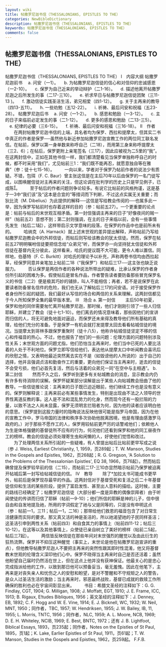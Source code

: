 ```yaml
---
layout: wiki
title: 帖撒罗尼迦书信（THESSALONIANS, EPISTLES TO THE）
categories: NewBibleDictionary
description: 帖撒罗尼迦书信（THESSALONIANS, EPISTLES TO THE）
keywords: 帖撒罗尼迦书信（THESSALONIANS, EPISTLES TO THE）
comments: false
---
```


## 帖撒罗尼迦书信（THESSALONIANS, EPISTLES TO THE）



帖撒罗尼迦书信（THESSALONIANS, EPISTLES TO
THE）
Ⅰ　内容大纲
帖撒罗尼迦前书
　a. 问安（一1）。
　b. 为帖撒罗尼迦信徒的信心和对信仰的忠诚感恩（一2-10）。
　c. 保罗为自己近来的举动辩护（二1-16）。
　d. 描述他离开帖撒罗尼迦之后所发生的事（二17-三10）。
　e. 祈求早日与帖撒罗尼迦信徒团聚（三11-13 )。
　f. 激动信徒实践圣洁生活，弟兄相爱（四1-12）。
　g. 关于主再来的教导（四13-五11）。
　h. 一些劝勉（五12-22）。
　i. 祈祷、最后问安和祝福（五23-28）。
帖撒罗尼迦后书
　a. 问安（一1-2）。
　b. 感恩和勉励（一3-12）。
　c. 主的日子来临前必定发生的事（二1-12）。
　d. 更多的感恩和勉励（二13-三5）。
　e. 纪律的必要（三6-15）。
　f. 祈祷、最后问安和祝福（三16-18）。
Ⅱ　作者
　　在两封帖撒罗尼迦书信的上端，具名者均为保罗、西拉和提摩太，但其实二书中真正的作者是保罗──虽然他与新近参加帖撒罗尼迦宣教工作的两位同工联名发信。在帖前，保罗以第一身单数来称呼自己（二18），而用第三身来称呼提摩太（三2、6）；在帖后，保罗更附上亲笔签名（三17），因此应被视为二5里的“我”。在这两封信中，正如在其他书信一样，我们都清楚看见当保罗单独称呼自己的时候，都不时采用“我们”，尤见帖前三1：“我们既不能再忍，就愿意独自等在雅典”（参：徒十七15-16）。
　　一向以来，学者对于保罗乃帖前作者的说法少有质疑。不错，包珥（F. C. Baur）曾主张这信是在主后70年以后由保罗的一名门徒写成，以图唤醒信徒对主再来的关注，但这论调在批判学的历史上只是罕见例子，已成陈。
　　至于帖后的作者问题则争论较多。有说它比帖前的风格拘谨，这是基于一3中“我们该”及“这本是合宜的”等措词而下判断，不过这点实属无关重要；而狄比流（M. Dibelius）为此提供的解释──这信是写给教会传阅的──也属多此一举，因为保罗写帖前时也存着这样的目的（参：帖前五27）。一个更重要的论点是：帖前与帖后的末世观互相矛盾。第一封信强调主再来的日子“好像夜间的贼一样”（帖前五2）意想不到；第二封则强调，在主的日子来临以前，会有一些事情先发生（帖后二1起），这样带启示文学意味的段落，在保罗的作品中也是前所未有的。
　　哈纳克（A. Harnack）就上述末世观的差异提出解释，声称帖前乃写给帖撒罗尼迦教会中的外邦信徒，而帖后则写给该教会的犹太信徒。然而，保罗在帖前五27明明嘱咐信徒要把信念给“众弟兄”听，而保罗亦一向坚持犹太信徒和外邦信徒在基督内无分彼此，这样看来，哈氏的提议既不大可能，更令人难以置信。同样地，伯基特（F. C. Burkitt）对哈氏的理论予以补充，声称两卷书信均由西拉起草，经保罗同意并亲笔加上帖前二18（“我保罗”）和帖后三17──这主张也缺乏说服力。
　　否认保罗是两信作者的各种说法所带出的疑难，比承认保罗的作者身份所引起的困难为多。假使帖后是冒名作品，作者警告读者要防备那些冒充保罗名义的书信（二2）便是极其巧妙的铺排，叫人不能相信；再者，若不是说保罗在此要读者防备冒名信件的危险，我们也无从了解帖后三17的问安语。对于接受保罗作者身份所引起的疑团，我们最好从写信的场合和两信的关系来理解。这两封信都见于今人所知保罗全集的最早版本里。
Ⅲ　场合
a. 第一封信
　　主后50年初夏，保罗和他的同伴需要匆忙离开帖撒罗尼迦，那时候，他们才刚刚引领了一些人归信耶稣，并建立了教会（徒十七1-10）。他们离去的情况意味着，那些因他们的宣讲而归信的人，将无可避免地面对逼迫，而保罗还未来得及教导他们所有基础的真理，给他们充分的准备。于是保罗一有机会就打发提摩太回去看看帖城信徒的境况。当提摩太到哥林多跟保罗重聚时（徒十八5），他称许帖城信徒坚定不移的信心和传福音的热心。不过，他也报告了他们的一些问题：伦理方面的问题特别涉及性关系；末世观方面的问题尤指，他们恐怕当主再来时，他们当中已死的人要比活着的人处于不利地位。保罗立即写信给他们，表达他从提摩太口中听闻教会喜讯后的欣慰之情，又表明他最近突然离去实在不是（如毁谤他的人所说的）出于自己的选择，他并且强调贞洁和勤奋作工的重要，更向他们保证当主再来时，逝去的信徒不会受亏损，他们必首先复活，然后与活着的众弟兄一同“在空中与主相遇”。
b. 第二封信
　　然而不久之后，保罗听到更多有关帖城教会的消息，显示教会内仍有许多有待消除的误解。保罗怀疑某部分误解是出于某些人向帖城教会扭曲了他的教导。一些信徒推论说：主再来的日子既已迫近眼前，他们继续工作也是没有意义的。保罗则解释说：主再来前必有某些事情发生，特别是出现由不法之人领导的世界性离道反教的事。这人是不法和混乱势力的化身，然而现今还有一股拦阻的力量，以致不法之人尚未显露，保罗无须明言拦阻者为何，因为他的读者应该明白他的意思。（保罗提到这股力量时的隐晦说法反映他很可能是指罗马帝国，因为在他的宣教工作中，罗马帝国的法律和秩序多次协助他脱离困境，他是有理由感激罗马政府的。）对于那些不愿作工的人，保罗用较帖前更严厉的话警戒他们；依赖他人为生是体格强健的基督徒所不应有的行为，何况他们还看到保罗和他的同工昼夜作工的榜样。教会的信徒必须处理寄生虫和闲懒的人，好使他们觉悟和改过。
　　为了处理两信关系所引起的一些疑难，有人曾提出帖后比帖前更早写成之说（参 J. Weiss, Earliest Christianity, 1, 1959，页289起；T. W. Manson, Studies in the Gospels and Epistles,
1962，页268起；R. G. Gregson, 'A Solution to the Problems of the Thessalonian
Epistles', EQ 38, 1966，页76起）。然而帖后确曾提及保罗较早前的信（二15），而帖前二17-三10亦显然暗示帖前乃保罗被迫离开帖城后第一封写给帖城信徒的信。
Ⅳ　教导
　　除了*加拉太书可能成书更早外，帖前后是保罗现存最早的作品。这两封信对于基督受死和复活之后二十年基督徒信仰和生活的某些阶段，提供了富启发性、甚至出人意料的描绘。这时候，主要的路线已经确定了；帖撒罗尼迦信徒（大部分都一度是异教的偶像崇拜者）由于听闻使徒的传讲而归信了耶稣（帖前一9-10）；他们所信的耶稣是神的儿子，信中很自由和自发地提及祂，所用的字词假定了祂与父是同等的，只是没有申明这点（参：帖前一1，三11；帖后一1，二16）；那带给他们救恩的福音包含了对日常生活健康而实际的要求。那又真又活的神是圣洁的，所以祂渴望祂的子民同样圣洁；这圣洁引申到两性关系（帖前四3）和自食其力的事情上（帖前四11-12；帖后三10-12）。在这等以及其他事情上，众使徒已亲自树立了美好的榜样（帖前二5起，帖后三7起）。
　　两信皆反映信徒在那些年间对末世强烈的醒觉以及由此衍生的狂热流弊。保罗并不抑压这种醒觉（事实上，末世论是他在帖撒罗尼迦宣讲的重点），但他教导帖撒罗尼迦人不要把主再来的突然性跟其即时性混淆，他又将基督教末世观的伦理含义深印他们心中。保罗不晓得当主再来时自己是否还活着；虽然他盼望自己届时仍然活在世上，但在这点上他并没有获神保证。他最关心的是忠心完成指派给他的工作，以致到那日他可以预备妥当，毫无羞愧。因此在他笔下，主再来是对丧失亲人和忧伤之人的安慰和盼望，是对不警醒和不守规矩之人的警告，是众人过圣洁生活的激励；当主再来时，邪恶最终战败，基督已成就的救赎工作所确保的胜利也必在宇宙间彰显出来。
　　书目：希腊文圣经的注释如下：G. G. Findlay, CGT, 1904; G. Milligan, 1908; J.
Moffatt, EGT, 1910; J. E. Frame, ICC, 1913; B. Rigaux, E!tudes Bibliques, 1956；英文圣经的注释如下：J. Denney, EB, 1892; C. F. Hogg and W. E. Vine,
1914; E. J. Bicknell, WC, 1932; W.
Neil, MNT, 1950；同作者，TBC,
1957; W. Hendriksen, 1955; J. W. Bailey, IB,
11, 1955; L. Morris, TNTC, 1956；同作者，NLC,
1959; A. L. Moore, NCB, 1969; D. E.
H. Whiteley, NCIB, 1969; E. Best, BNTC, 1972；还有 J. B. Lightfoot, Biblical Essays, 1893，页235起；同作者，Notes on the Epistles of St Paul, 1895，页1起；K. Lake, Earlier Epistles of St Paul, 1911，页61起；T. W. Manson, Studies in the Gospels and Epistles,
1962，页259起。
F.F.B.




